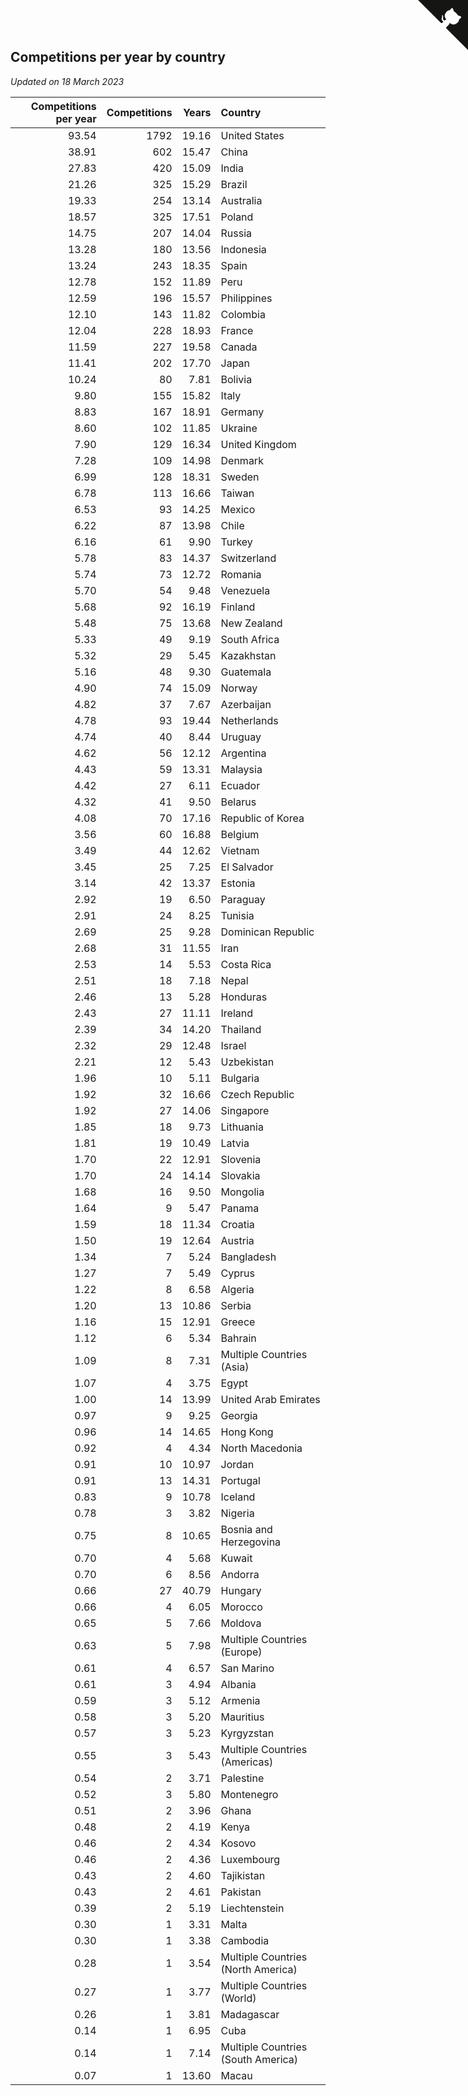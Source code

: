 ## Competitions per year by country

*Updated on 18 March 2023*

| Competitions per year | Competitions | Years | Country |
| ---: | ---: | ---: | :--- |
| 93.54 | 1792 | 19.16 | United States |
| 38.91 | 602 | 15.47 | China |
| 27.83 | 420 | 15.09 | India |
| 21.26 | 325 | 15.29 | Brazil |
| 19.33 | 254 | 13.14 | Australia |
| 18.57 | 325 | 17.51 | Poland |
| 14.75 | 207 | 14.04 | Russia |
| 13.28 | 180 | 13.56 | Indonesia |
| 13.24 | 243 | 18.35 | Spain |
| 12.78 | 152 | 11.89 | Peru |
| 12.59 | 196 | 15.57 | Philippines |
| 12.10 | 143 | 11.82 | Colombia |
| 12.04 | 228 | 18.93 | France |
| 11.59 | 227 | 19.58 | Canada |
| 11.41 | 202 | 17.70 | Japan |
| 10.24 | 80 | 7.81 | Bolivia |
| 9.80 | 155 | 15.82 | Italy |
| 8.83 | 167 | 18.91 | Germany |
| 8.60 | 102 | 11.85 | Ukraine |
| 7.90 | 129 | 16.34 | United Kingdom |
| 7.28 | 109 | 14.98 | Denmark |
| 6.99 | 128 | 18.31 | Sweden |
| 6.78 | 113 | 16.66 | Taiwan |
| 6.53 | 93 | 14.25 | Mexico |
| 6.22 | 87 | 13.98 | Chile |
| 6.16 | 61 | 9.90 | Turkey |
| 5.78 | 83 | 14.37 | Switzerland |
| 5.74 | 73 | 12.72 | Romania |
| 5.70 | 54 | 9.48 | Venezuela |
| 5.68 | 92 | 16.19 | Finland |
| 5.48 | 75 | 13.68 | New Zealand |
| 5.33 | 49 | 9.19 | South Africa |
| 5.32 | 29 | 5.45 | Kazakhstan |
| 5.16 | 48 | 9.30 | Guatemala |
| 4.90 | 74 | 15.09 | Norway |
| 4.82 | 37 | 7.67 | Azerbaijan |
| 4.78 | 93 | 19.44 | Netherlands |
| 4.74 | 40 | 8.44 | Uruguay |
| 4.62 | 56 | 12.12 | Argentina |
| 4.43 | 59 | 13.31 | Malaysia |
| 4.42 | 27 | 6.11 | Ecuador |
| 4.32 | 41 | 9.50 | Belarus |
| 4.08 | 70 | 17.16 | Republic of Korea |
| 3.56 | 60 | 16.88 | Belgium |
| 3.49 | 44 | 12.62 | Vietnam |
| 3.45 | 25 | 7.25 | El Salvador |
| 3.14 | 42 | 13.37 | Estonia |
| 2.92 | 19 | 6.50 | Paraguay |
| 2.91 | 24 | 8.25 | Tunisia |
| 2.69 | 25 | 9.28 | Dominican Republic |
| 2.68 | 31 | 11.55 | Iran |
| 2.53 | 14 | 5.53 | Costa Rica |
| 2.51 | 18 | 7.18 | Nepal |
| 2.46 | 13 | 5.28 | Honduras |
| 2.43 | 27 | 11.11 | Ireland |
| 2.39 | 34 | 14.20 | Thailand |
| 2.32 | 29 | 12.48 | Israel |
| 2.21 | 12 | 5.43 | Uzbekistan |
| 1.96 | 10 | 5.11 | Bulgaria |
| 1.92 | 32 | 16.66 | Czech Republic |
| 1.92 | 27 | 14.06 | Singapore |
| 1.85 | 18 | 9.73 | Lithuania |
| 1.81 | 19 | 10.49 | Latvia |
| 1.70 | 22 | 12.91 | Slovenia |
| 1.70 | 24 | 14.14 | Slovakia |
| 1.68 | 16 | 9.50 | Mongolia |
| 1.64 | 9 | 5.47 | Panama |
| 1.59 | 18 | 11.34 | Croatia |
| 1.50 | 19 | 12.64 | Austria |
| 1.34 | 7 | 5.24 | Bangladesh |
| 1.27 | 7 | 5.49 | Cyprus |
| 1.22 | 8 | 6.58 | Algeria |
| 1.20 | 13 | 10.86 | Serbia |
| 1.16 | 15 | 12.91 | Greece |
| 1.12 | 6 | 5.34 | Bahrain |
| 1.09 | 8 | 7.31 | Multiple Countries (Asia) |
| 1.07 | 4 | 3.75 | Egypt |
| 1.00 | 14 | 13.99 | United Arab Emirates |
| 0.97 | 9 | 9.25 | Georgia |
| 0.96 | 14 | 14.65 | Hong Kong |
| 0.92 | 4 | 4.34 | North Macedonia |
| 0.91 | 10 | 10.97 | Jordan |
| 0.91 | 13 | 14.31 | Portugal |
| 0.83 | 9 | 10.78 | Iceland |
| 0.78 | 3 | 3.82 | Nigeria |
| 0.75 | 8 | 10.65 | Bosnia and Herzegovina |
| 0.70 | 4 | 5.68 | Kuwait |
| 0.70 | 6 | 8.56 | Andorra |
| 0.66 | 27 | 40.79 | Hungary |
| 0.66 | 4 | 6.05 | Morocco |
| 0.65 | 5 | 7.66 | Moldova |
| 0.63 | 5 | 7.98 | Multiple Countries (Europe) |
| 0.61 | 4 | 6.57 | San Marino |
| 0.61 | 3 | 4.94 | Albania |
| 0.59 | 3 | 5.12 | Armenia |
| 0.58 | 3 | 5.20 | Mauritius |
| 0.57 | 3 | 5.23 | Kyrgyzstan |
| 0.55 | 3 | 5.43 | Multiple Countries (Americas) |
| 0.54 | 2 | 3.71 | Palestine |
| 0.52 | 3 | 5.80 | Montenegro |
| 0.51 | 2 | 3.96 | Ghana |
| 0.48 | 2 | 4.19 | Kenya |
| 0.46 | 2 | 4.34 | Kosovo |
| 0.46 | 2 | 4.36 | Luxembourg |
| 0.43 | 2 | 4.60 | Tajikistan |
| 0.43 | 2 | 4.61 | Pakistan |
| 0.39 | 2 | 5.19 | Liechtenstein |
| 0.30 | 1 | 3.31 | Malta |
| 0.30 | 1 | 3.38 | Cambodia |
| 0.28 | 1 | 3.54 | Multiple Countries (North America) |
| 0.27 | 1 | 3.77 | Multiple Countries (World) |
| 0.26 | 1 | 3.81 | Madagascar |
| 0.14 | 1 | 6.95 | Cuba |
| 0.14 | 1 | 7.14 | Multiple Countries (South America) |
| 0.07 | 1 | 13.60 | Macau |


<a href="https://github.com/JustinTimeCuber/wca_statistics" class="github-corner" aria-label="View source on Github"><svg width="80" height="80" viewBox="0 0 250 250" style="fill:#151513; color:#fff; position: absolute; top: 0; border: 0; right: 0;" aria-hidden="true"><path d="M0,0 L115,115 L130,115 L142,142 L250,250 L250,0 Z"></path><path d="M128.3,109.0 C113.8,99.7 119.0,89.6 119.0,89.6 C122.0,82.7 120.5,78.6 120.5,78.6 C119.2,72.0 123.4,76.3 123.4,76.3 C127.3,80.9 125.5,87.3 125.5,87.3 C122.9,97.6 130.6,101.9 134.4,103.2" fill="currentColor" style="transform-origin: 130px 106px;" class="octo-arm"></path><path d="M115.0,115.0 C114.9,115.1 118.7,116.5 119.8,115.4 L133.7,101.6 C136.9,99.2 139.9,98.4 142.2,98.6 C133.8,88.0 127.5,74.4 143.8,58.0 C148.5,53.4 154.0,51.2 159.7,51.0 C160.3,49.4 163.2,43.6 171.4,40.1 C171.4,40.1 176.1,42.5 178.8,56.2 C183.1,58.6 187.2,61.8 190.9,65.4 C194.5,69.0 197.7,73.2 200.1,77.6 C213.8,80.2 216.3,84.9 216.3,84.9 C212.7,93.1 206.9,96.0 205.4,96.6 C205.1,102.4 203.0,107.8 198.3,112.5 C181.9,128.9 168.3,122.5 157.7,114.1 C157.9,116.9 156.7,120.9 152.7,124.9 L141.0,136.5 C139.8,137.7 141.6,141.9 141.8,141.8 Z" fill="currentColor" class="octo-body"></path></svg></a><style>.github-corner:hover .octo-arm{animation:octocat-wave 560ms ease-in-out}@keyframes octocat-wave{0%,100%{transform:rotate(0)}20%,60%{transform:rotate(-25deg)}40%,80%{transform:rotate(10deg)}}@media (max-width:500px){.github-corner:hover .octo-arm{animation:none}.github-corner .octo-arm{animation:octocat-wave 560ms ease-in-out}}</style>
